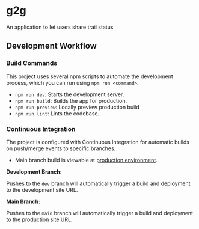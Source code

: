 # g2g

An application to let users share trail status

## Development Workflow

### Build Commands

This project uses several npm scripts to automate the development process, which you can run using `npm run <command>`.

- `npm run dev`: Starts the development server.
- `npm run build`: Builds the app for production.
- `npm run preview`: Locally preview production build
- `npm run lint`: Lints the codebase.

### Continuous Integration

The project is configured with Continuous Integration for automatic builds on push/merge events to specific branches.

- Main branch build is viewable at [production environment](https://main.dfgtjw67rhr7y.amplifyapp.com/).

**Development Branch:**

Pushes to the `dev` branch will automatically trigger a build and deployment to the development site URL.

**Main Branch:**

Pushes to the `main` branch will automatically trigger a build and deployment to the production site URL.